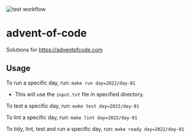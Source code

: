 ![test workflow](https://github.com/taeram/advent-of-code/actions/workflows/test.yml/badge.svg)

# advent-of-code

Solutions for https://adventofcode.com

## Usage

To run a specific day, run: `make run day=2022/day-01`

* This will use the `input.txt` file in specified directory.

To test a specific day, run: `make test day=2022/day-01`

To lint a specific day, run: `make lint day=2022/day-01`

To tidy, lint, test and run a specific day, run: `make ready day=2022/day-01`
